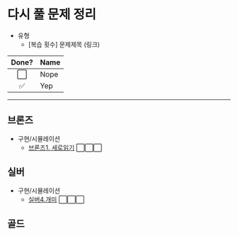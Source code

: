 # 다시 풀 문제 정리
- 유형
    - [복습 횟수] 문제제목 (링크)

Done? | Name
:---:| ---
⬜️| Nope
✅| Yep

--- 

## 브론즈

- 구현/시뮬레이션
    -  [브론즈1. 세로읽기](https://github.com/jihoGit/Algorithm/blob/main/BOJ/브론즈1.세로읽기.md) ⬜️⬜️⬜️

## 실버
- 구현/시뮬레이션
    - [실버4.개미](https://github.com/jihoGit/Algorithm/blob/main/BOJ/실버4.개미.md) ⬜️⬜️⬜️

## 골드